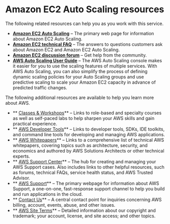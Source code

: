 # Amazon EC2 Auto Scaling resources<a name="as-resources"></a>

The following related resources can help you as you work with this service\.
+ **[Amazon EC2 Auto Scaling](https://aws.amazon.com/ec2/autoscaling/)** – The primary web page for information about Amazon EC2 Auto Scaling\.
+ **[Amazon EC2 technical FAQ](https://aws.amazon.com/ec2/faqs/)** – The answers to questions customers ask about Amazon EC2 and Amazon EC2 Auto Scaling\.
+ **[Amazon EC2 discussion forum](https://forums.aws.amazon.com/forum.jspa?forumID=30)** – Get help from the community\.
+ **[AWS Auto Scaling User Guide](https://docs.aws.amazon.com/autoscaling/plans/userguide/)** – The AWS Auto Scaling console makes it easier for you to use the scaling features of multiple services\. With AWS Auto Scaling, you can also simplify the process of defining dynamic scaling policies for your Auto Scaling groups and use predictive scaling to scale your Amazon EC2 capacity in advance of predicted traffic changes\. 

The following additional resources are available to help you learn more about AWS\.
+ ** [Classes & Workshops](https://aws.amazon.com/training/course-descriptions/)** – Links to role\-based and specialty courses as well as self\-paced labs to help sharpen your AWS skills and gain practical experience\.
+ ** [AWS Developer Tools](https://aws.amazon.com/tools/)** – Links to developer tools, SDKs, IDE toolkits, and command line tools for developing and managing AWS applications\.
+ ** [AWS Whitepapers](https://aws.amazon.com/whitepapers/)** – Links to a comprehensive list of technical AWS whitepapers, covering topics such as architecture, security, and economics and authored by AWS Solutions Architects or other technical experts\.
+ ** [AWS Support Center](https://console.aws.amazon.com/support/home#/)** – The hub for creating and managing your AWS Support cases\. Also includes links to other helpful resources, such as forums, technical FAQs, service health status, and AWS Trusted Advisor\.
+ ** [AWS Support](https://aws.amazon.com/premiumsupport/)** – The primary webpage for information about AWS Support, a one\-on\-one, fast\-response support channel to help you build and run applications in the cloud\.
+ ** [Contact Us](https://aws.amazon.com/contact-us/)** – A central contact point for inquiries concerning AWS billing, account, events, abuse, and other issues\. 
+ ** [AWS Site Terms](https://aws.amazon.com/terms/)** – Detailed information about our copyright and trademark; your account, license, and site access; and other topics\.